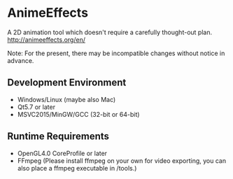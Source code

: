# AnimeEffects
A 2D animation tool which doesn't require a carefully thought-out plan.  
http://animeeffects.org/en/

Note: For the present, there may be incompatible changes without notice in advance.

## Development Environment
* Windows/Linux (maybe also Mac)
* Qt5.7 or later
* MSVC2015/MinGW/GCC (32-bit or 64-bit)

## Runtime Requirements
* OpenGL4.0 CoreProfile or later
* FFmpeg (Please install ffmpeg on your own for video exporting, you can also place a ffmpeg executable in /tools.)


